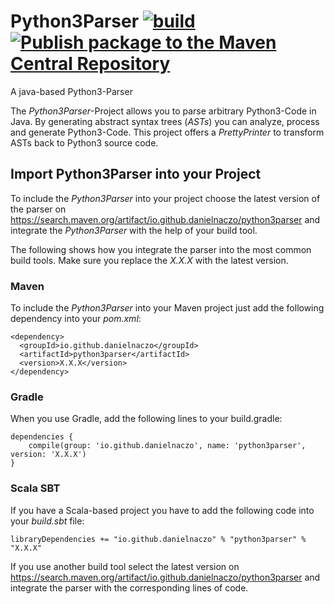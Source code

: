 # Python3Parser [![build](https://github.com/danielNaczo/Python3Parser/actions/workflows/maven.yml/badge.svg)](https://github.com/danielNaczo/Python3Parser/actions/workflows/maven.yml) [![Publish package to the Maven Central Repository](https://github.com/danielNaczo/Python3Parser/actions/workflows/maven-publish.yml/badge.svg)](https://github.com/danielNaczo/Python3Parser/actions/workflows/maven-publish.yml)
A java-based Python3-Parser

The *Python3Parser*-Project allows you to parse arbitrary Python3-Code in Java. By generating abstract syntax trees (*ASTs*)
you can analyze, process and generate Python3-Code. This project offers a *PrettyPrinter* to transform ASTs back to
Python3 source code. 


## Import Python3Parser into your Project
To include the *Python3Parser* into your project choose the latest version of the parser on https://search.maven.org/artifact/io.github.danielnaczo/python3parser and integrate the *Python3Parser* with the help of your build tool.

The following shows how you integrate the parser into the most common build tools. Make sure you replace the *X.X.X* with the latest version.

### Maven
To include the *Python3Parser* into your Maven project just add the following dependency into your *pom.xml*:

```
<dependency>
  <groupId>io.github.danielnaczo</groupId>
  <artifactId>python3parser</artifactId>
  <version>X.X.X</version>
</dependency>
```

### Gradle
When you use Gradle, add the following lines to your build.gradle:

```
dependencies {
    compile(group: 'io.github.danielnaczo', name: 'python3parser', version: 'X.X.X')
}
```

### Scala SBT
If you have a Scala-based project you have to add the following code into your *build.sbt* file:

```
libraryDependencies += "io.github.danielnaczo" % "python3parser" % "X.X.X"
```

If you use another build tool select the latest version on https://search.maven.org/artifact/io.github.danielnaczo/python3parser and integrate the parser with the corresponding lines of code.

